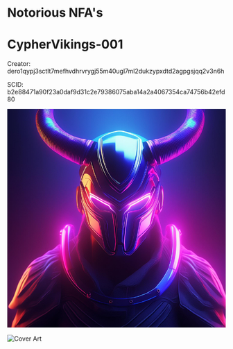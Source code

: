 # Notorious NFA's

# CypherVikings-001

Creator: dero1qypj3sctlt7mefhvdhrvrygj55m40ugl7ml2dukzypxdtd2agpgsjqq2v3n6h

SCID: b2e88471a90f23a0daf9d31c2e79386075aba14a2a4067354ca74756b42efd80

![Cover Art](https://github.com/Notoriousjoshyb/CypherVikings-002/blob/main/CypherViking-002-IC.png?raw=true)


![Cover Art](https://github.com/Notoriousjoshyb/CypherVikings-NFA/blob/main/CypherViking-CA.png?raw=true)
